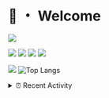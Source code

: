 # 👋 ・ Welcome
![](https://komarev.com/ghpvc/?username=Lorenzo0111)

![](https://img.shields.io/badge/Java-ED8B00?style=for-the-badge&logo=java&logoColor=white)
![](https://img.shields.io/badge/JavaScript-323330?style=for-the-badge&logo=javascript&logoColor=F7DF1E)
![](https://img.shields.io/badge/Node.js-339933?style=for-the-badge&logo=nodedotjs&logoColor=white)
![](https://img.shields.io/badge/React-20232A?style=for-the-badge&logo=react&logoColor=61DAFB)

[![](https://github-readme-stats.vercel.app/api?username=Lorenzo0111&show_icons=true&count_private=true)](https://github.com/Lorenzo0111)
![Top Langs](https://github-readme-stats.vercel.app/api/top-langs/?username=Lorenzo0111&layout=compact)

<details>
<summary>⏰ Recent Activity</summary>

<!--RECENT_ACTIVITY:start-->
1. ![issueClosed] **Issue closed:** [ZombieStriker/QualityArmoryVehicles2#110](https://github.com/ZombieStriker/QualityArmoryVehicles2/issues/110)
2. ![issueClosed] **Issue closed:** [ZombieStriker/QualityArmoryVehicles2#93](https://github.com/ZombieStriker/QualityArmoryVehicles2/issues/93)
3. ![issueClosed] **Issue closed:** [ZombieStriker/QualityArmoryVehicles2#111](https://github.com/ZombieStriker/QualityArmoryVehicles2/issues/111)
4. ![comment] **Commented:** [ZombieStriker/QualityArmoryVehicles2#111](https://github.com/ZombieStriker/QualityArmoryVehicles2/issues/111#issuecomment-1094293314)
5. ![issueClosed] **Issue closed:** [Lorenzo0111/RocketPlaceholders#67](https://github.com/Lorenzo0111/RocketPlaceholders/issues/67)
6. ![prMerged] **Pull request merged:** [Lorenzo0111/NodeBin#74](https://github.com/Lorenzo0111/NodeBin/pull/74)
7. ![prMerged] **Pull request merged:** [Lorenzo0111/NodeBin#75](https://github.com/Lorenzo0111/NodeBin/pull/75)
8. ![prMerged] **Pull request merged:** [Lorenzo0111/ElectionsPlus#83](https://github.com/Lorenzo0111/ElectionsPlus/pull/83)
9. ![prMerged] **Pull request merged:** [Lorenzo0111/HangarUpdater#19](https://github.com/Lorenzo0111/HangarUpdater/pull/19)
10. ![prMerged] **Pull request merged:** [Lorenzo0111/ElectionsPlus#82](https://github.com/Lorenzo0111/ElectionsPlus/pull/82)
<!--RECENT_ACTIVITY:end-->


<!--RECENT_ACTIVITY:last_update-->
Last Updated: Tuesday, April 12th, 2022, 12:56:04 AM
<!--RECENT_ACTIVITY:last_update_end-->
</details>

[issueOpened]: https://cdn.jsdelivr.net/gh/Readme-Workflows/Readme-Icons@main/icons/octicons/IssueOpenedOld.svg
[issueClosed]: https://cdn.jsdelivr.net/gh/Readme-Workflows/Readme-Icons@main/icons/octicons/IssueClosedOld.svg

[prOpened]: https://cdn.jsdelivr.net/gh/Readme-Workflows/Readme-Icons@main/icons/octicons/PullRequestOpened.svg
[prClosed]: https://cdn.jsdelivr.net/gh/Readme-Workflows/Readme-Icons@main/icons/octicons/PullRequestClosed.svg
[prMerged]: https://cdn.jsdelivr.net/gh/Readme-Workflows/Readme-Icons@main/icons/octicons/PullRequestMerged.svg

[comment]: https://cdn.jsdelivr.net/gh/Readme-Workflows/Readme-Icons@main/icons/octicons/Comment.svg

[changesRequested]: https://cdn.jsdelivr.net/gh/Readme-Workflows/Readme-Icons@main/icons/octicons/RequestedChanges.svg
[approved]: https://cdn.jsdelivr.net/gh/Readme-Workflows/Readme-Icons@main/icons/octicons/ApprovedChanges.svg

[repoCreated]: https://cdn.jsdelivr.net/gh/Readme-Workflows/Readme-Icons@main/icons/octicons/Repository.svg
[release]: https://cdn.jsdelivr.net/gh/Readme-Workflows/Readme-Icons@main/icons/octicons/Release.svg
[star]: https://cdn.jsdelivr.net/gh/Readme-Workflows/Readme-Icons@main/icons/octicons/StarredRepository.svg
[wiki]: https://cdn.jsdelivr.net/gh/Readme-Workflows/Readme-Icons@main/icons/octicons/Wiki.svg
[fork]: https://cdn.jsdelivr.net/gh/Readme-Workflows/Readme-Icons@main/icons/octicons/ForkedRepository.svg
[people]: https://cdn.jsdelivr.net/gh/Readme-Workflows/Readme-Icons@main/icons/octicons/People.svg

